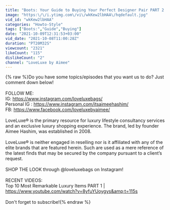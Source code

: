 ```yaml
---
title: "Boots: Your Guide to Buying Your Perfect Designer Pair PART 2 | Loveluxe by Aimee"
image: "https:\/\/i.ytimg.com\/vi\/wkKew2lbHAA\/hqdefault.jpg"
vid_id: "wkKew2lbHAA"
categories: "Howto-Style"
tags: ["Boots:","Guide","Buying"]
date: "2021-10-09T12:31:53+03:00"
vid_date: "2021-10-08T11:00:28Z"
duration: "PT20M32S"
viewcount: "2321"
likeCount: "115"
dislikeCount: "2"
channel: "LoveLuxe by Aimee"
---
```

{% raw %}Do you have some topics/episodes that you want us to do? Just comment down below!<br /><br />FOLLOW ME:<br />IG: <a rel="nofollow" target="blank" href="https://www.instagram.com/loveluxebags/">https://www.instagram.com/loveluxebags/</a><br />Personal IG : <a rel="nofollow" target="blank" href="https://www.instagram.com/itsaimeehashim/">https://www.instagram.com/itsaimeehashim/</a><br />FB: <a rel="nofollow" target="blank" href="https://www.facebook.com/loveluxebyaimee/">https://www.facebook.com/loveluxebyaimee/</a><br /><br />LoveLuxe® is the primary resource for luxury lifestyle consultancy services and an exclusive luxury shopping experience. The brand, led by founder Aimee Hashim, was established in 2008. <br /><br />LoveLuxe® is neither engaged in reselling nor is it affiliated with any of the elite brands that are featured herein. Such are used as a mere reference of the latest finds that may be secured by the company pursuant to a client’s request.<br /><br />SHOP THE LOOK through @loveluxebags on Instagram!<br /><br />RECENT VIDEOS:<br />Top 10 Most Remarkable Luxury Items PART 1 | <br /><a rel="nofollow" target="blank" href="https://www.youtube.com/watch?v=8yfuYUoygys&amp;t=115s">https://www.youtube.com/watch?v=8yfuYUoygys&amp;t=115s</a><br /><br />Don't forget to subscribe!{% endraw %}

